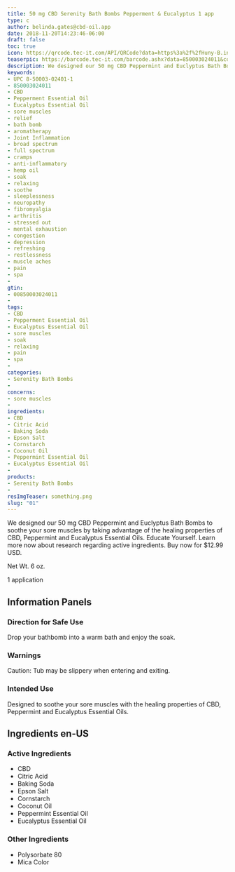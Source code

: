 ```yaml
---
title: 50 mg CBD Serenity Bath Bombs Pepperment & Eucalyptus 1 app
type: c
author: belinda.gates@cbd-oil.app
date: 2018-11-20T14:23:46-06:00
draft: false
toc: true
icon: https://qrcode.tec-it.com/API/QRCode?data=https%3a%2f%2fHuny-B.info%2fC%2f01%2f&errorcorrection=H&backcolor=%23663399&quietzone=0.032&quietunit=In&size=Small
teaserpic: https://barcode.tec-it.com/barcode.ashx?data=850003024011&code=UPCA&multiplebarcodes=false&translate-esc=false&unit=Fit&dpi=96&imagetype=Gif&rotation=0&color=%23000000&bgcolor=%23ffffff&qunit=Mm&quiet=0
description: We designed our 50 mg CBD Peppermint and Euclyptus Bath Bombs to soothe your sore muscles by taking advantage of the healing properties of CBD, Peppermint and Eucalyptus Essential Oils. Educate Yourself. Learn more now about research regarding active ingredients. Buy now for $12.99 USD.
keywords: 
- UPC 8-50003-02401-1
- 850003024011
- CBD
- Pepperment Essential Oil
- Eucalyptus Essential Oil
- sore muscles
- relief
- bath bomb
- aromatherapy
- Joint Inflammation
- broad spectrum
- full spectrum
- cramps
- anti-inflammatory
- hemp oil
- soak
- relaxing
- soothe
- sleeplessness
- neuropathy
- fibromyalgia
- arthritis
- stressed out
- mental exhaustion
- congestion
- depression
- refreshing
- restlessness
- muscle aches
- pain
- spa
-
gtin: 
- 00850003024011
-
tags:
- CBD
- Pepperment Essential Oil
- Eucalyptus Essential Oil
- sore muscles
- soak
- relaxing
- pain
- spa
-
categories:
- Serenity Bath Bombs
-
concerns:
- sore muscles
-
ingredients:
- CBD
- Citric Acid
- Baking Soda
- Epson Salt
- Cornstarch
- Coconut Oil
- Peppermint Essential Oil
- Eucalyptus Essential Oil
-
products:
- Serenity Bath Bombs
-
resImgTeaser: something.png
slug: "01"
---
```

We designed our 50 mg CBD Peppermint and Euclyptus Bath Bombs to soothe your sore muscles by taking advantage of the healing properties of CBD, Peppermint and Eucalyptus Essential Oils. Educate Yourself. Learn more now about research regarding active ingredients. Buy now for $12.99 USD.

Net Wt. 6 oz.

1 application

## Information Panels
### Direction for Safe Use
Drop your bathbomb into a warm bath and enjoy the soak.

### Warnings
  Caution: Tub may be slippery when entering and exiting.

### Intended Use
Designed to soothe your sore muscles with the healing properties of CBD, Peppermint and Eucalyptus Essential Oils.
## Ingredients en-US 
### Active Ingredients
* CBD
* Citric Acid
* Baking Soda
* Epson Salt
* Cornstarch
* Coconut Oil
* Peppermint Essential Oil
* Eucalyptus Essential Oil
### Other Ingredients
* Polysorbate 80
* Mica Color
